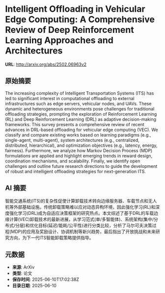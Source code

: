 # Intelligent Offloading in Vehicular Edge Computing: A Comprehensive Review of Deep Reinforcement Learning Approaches and Architectures

**URL**: http://arxiv.org/abs/2502.06963v2

## 原始摘要

The increasing complexity of Intelligent Transportation Systems (ITS) has led
to significant interest in computational offloading to external infrastructures
such as edge servers, vehicular nodes, and UAVs. These dynamic and
heterogeneous environments pose challenges for traditional offloading
strategies, prompting the exploration of Reinforcement Learning (RL) and Deep
Reinforcement Learning (DRL) as adaptive decision-making frameworks. This
survey presents a comprehensive review of recent advances in DRL-based
offloading for vehicular edge computing (VEC). We classify and compare existing
works based on learning paradigms (e.g., single-agent, multi-agent), system
architectures (e.g., centralized, distributed, hierarchical), and optimization
objectives (e.g., latency, energy, fairness). Furthermore, we analyze how
Markov Decision Process (MDP) formulations are applied and highlight emerging
trends in reward design, coordination mechanisms, and scalability. Finally, we
identify open challenges and outline future research directions to guide the
development of robust and intelligent offloading strategies for next-generation
ITS.


## AI 摘要

智能交通系统(ITS)的复杂性促使计算卸载技术转向边缘服务器、车载节点和无人机等外部基础设施。传统卸载策略难以应对动态异构环境，因此强化学习(RL)和深度强化学习(DRL)成为自适应决策框架的研究热点。本文综述了基于DRL的车载边缘计算(VEC)卸载技术的最新进展，从学习范式(单/多智能体)、系统架构(集中/分布式/分层)和优化目标(延迟/能耗/公平性)进行分类比较，分析了马尔可夫决策过程(MDP)的应用及奖励设计、协调机制等新兴趋势，最后指出了开放挑战和未来研究方向，为下一代ITS智能卸载策略提供指导。

## 元数据

- **来源**: ArXiv
- **类型**: 论文
- **保存时间**: 2025-06-10T17:02:38Z
- **目录日期**: 2025-06-10
